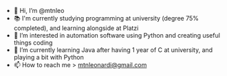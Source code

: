 - 👋 Hi, I’m @mtnleo
- 📚 I'm currently studying programming at university (degree 75% completed), and learning alongside at Platzi
- 👀 I’m interested in automation software using Python and creating useful things coding
- 🌱 I’m currently learning Java after having 1 year of C at university, and playing a bit with Python
- 📫 How to reach me > mtnleonardi@gmail.com

<!---
mtnleo/mtnleo is a ✨ special ✨ repository because its `README.md` (this file) appears on your GitHub profile.
You can click the Preview link to take a look at your changes.
--->
